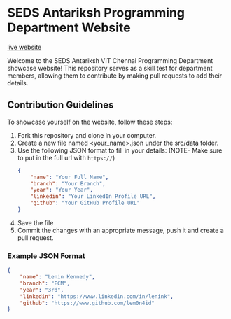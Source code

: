 # SEDS Antariksh Programming Department Website

[live website](https://showcase-website-seds.vercel.app/)

Welcome to the SEDS Antariksh VIT Chennai Programming Department showcase website! This repository serves as a skill test for department members, allowing them to contribute by making pull requests to add their details.

## Contribution Guidelines
To showcase yourself on the website, follow these steps:

1. Fork this repository and clone in your computer.
2. Create a new file named <your_name>.json under the src/data folder.
3. Use the following JSON format to fill in your details: (NOTE- Make sure to put in the full url with `https://`)
   ```json
   {
       "name": "Your Full Name",
       "branch": "Your Branch",
       "year": "Your Year",
       "linkedin": "Your LinkedIn Profile URL",
       "github": "Your GitHub Profile URL"
   }
   ```
4. Save the file
5. Commit the changes with an appropriate message, push it and create a pull request.

### Example JSON Format
```json
{
    "name": "Lenin Kennedy",
    "branch": "ECM",
    "year": "3rd",
    "linkedin": "https://www.linkedin.com/in/lenink",
    "github": "https://www.github.com/lem0n4id"
}
```

